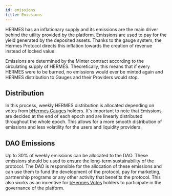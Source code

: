 ```yaml
---
id: emissions
title: Emissions
---
```


[//]: # (TODO: Be more specific on where the emissions go)

HERMES has an inflationary supply and its emissions are the main driver behind the utility provided by the platform. Emissions are used to pay for the yield generated by the deposited assets. Thanks to the gauge system, the Hermes Protocol directs this inflation towards the creation of revenue instead of locked value.

Emissions are determined by the Minter contract according to the circulating supply of HERMES. Theoretically, this means that if every HERMES were to be burned, no emissions would ever be minted again and HERMES distribution to Gauges and their Providers would stop.

## Distribution

In this process, weekly HERMES distribution is allocated depending on votes from [bHermes Gauges](./utility-tokens/01-bhermes-gauges.md) holders. It's important to note that Emissions are decided at the end of each epoch and are linearly distributed throughout the whole epoch. This allows for a more smooth distribution of emissions and less volatility for the users and liquidity providers.

## DAO Emissions

Up to 30% of weekly emissions can be allocated to the DAO. These emissions should be used to ensure the long-term sustainability of the protocol. The DAO is responsible for the allocation of these emissions and can use them to fund the development of the protocol, pay for marketing, partnership programs or any other activity that benefits the protocol. This also works as an incentive for [bHermes Votes](./utility-tokens/03-bhermes-votes.md) holders to participate in the governance of the platform.